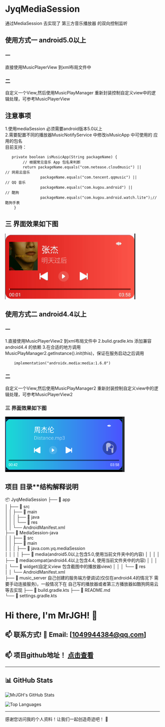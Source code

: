 # JyqMediaSession

通过MediaSession 去实现了 第三方音乐播放器 的双向控制监听

## 使用方式一 android5.0以上

### 一

直接使用MusicPlayerView 到xml布局文件中

### 二

自定义一个View,然后使用MusicPlayManager 重新封装控制自定义view中的逻辑处理，可参考MusicPlayerView

## 注意事项

1.使用mediaSession 必须需要android版本5.0以上  
2.需要配置不同的播放器MusicNotifyService 中修改isMusicApp 中可使用的 应用的包名  
目前支持：

```
   private boolean isMusicApp(String packageName) {
        // 根据常见音乐 App 包名来判断
        return packageName.equals("com.netease.cloudmusic") ||       // 网易云音乐
                packageName.equals("com.tencent.qqmusic") ||          // QQ 音乐
                packageName.equals("com.kugou.android") ||            // 酷狗
                packageName.equals("com.kugou.android.watch.lite");// 酷狗手表
    }
```

## 三 界面效果如下图

![](./image/android_5.0_image1.png)

## 使用方式二 android4.4以上

### 一

1.直接使用MusicPlayerView2 到xml布局文件中
2.bulid.gradle.kts 添加兼容android4.4 的依赖
3.在合适的地方调用 MusicPlayManager2.getInstance().init(this)，保证在服务启动之后调用

```
    implementation("androidx.media:media:1.6.0")

```

### 二

自定义一个View,然后使用MusicPlayManager2 重新封装控制自定义view中的逻辑处理，可参考MusicPlayerView2

### 三 界面效果如下图

![](./image/android_4.4_image1.png)

## 项目 目录**结构解释说明

📦 JyqMediaSession
├── 📁 app  
│ ├── 📁 src  
│ │ ├── 📁 main  
│ │ │ ├── 📁 java  
│ │ │ └── 📁 res  
│ │ └── AndroidManifest.xml  
├── 📁 MediaSession-java  
│ │ ├── 📁 src  
│ │ ├── 📁 main  
│ │ │ ├── 📁 java.com.yq.mediaSession  
│ │ │ │ ├── 📁 media(android5.0以上包含5.0,使用当前文件夹中的内容)
│ │ │ │ ├── 📁 mediacompat(android4.4以上包含4.4, 使用当前文件夹中的内容)
│ │ │ │ └── 📁 widget(自定义view 包含截图中的播放器view)
│ │ │ └── 📁 res  
│ │ └── AndroidManifest.xml  
├── 📁 music_server 自己创建的服务端方便调试(仅仅在android4.4的情况下 需要手动连接服务)，一般情况下在 自己写的播放器或者第三方播放器如酷狗网易云等去实现
├── 📄 build.gradle.kts
├── 📄 README.md  
└── 📄 settings.gradle.kts

# Hi there, I'm MrJGH! 👋

## 📫 联系方式!  📧 Email: [1049944384@qq.com]

## 📫 项目github地址！ [点击查看](https://github.com/MrJGH/JyqMediaSession)
---

## 📊 GitHub Stats

![MrJGH's GitHub Stats](https://github-readme-stats.vercel.app/api?username=MrJGH&show_icons=true&theme=radical)

![Top Languages](https://github-readme-stats.vercel.app/api/top-langs/?username=MrJGH&layout=compact&theme=radical)

---

感谢您访问我的个人资料！让我们一起创造奇迹吧！ 🚀
